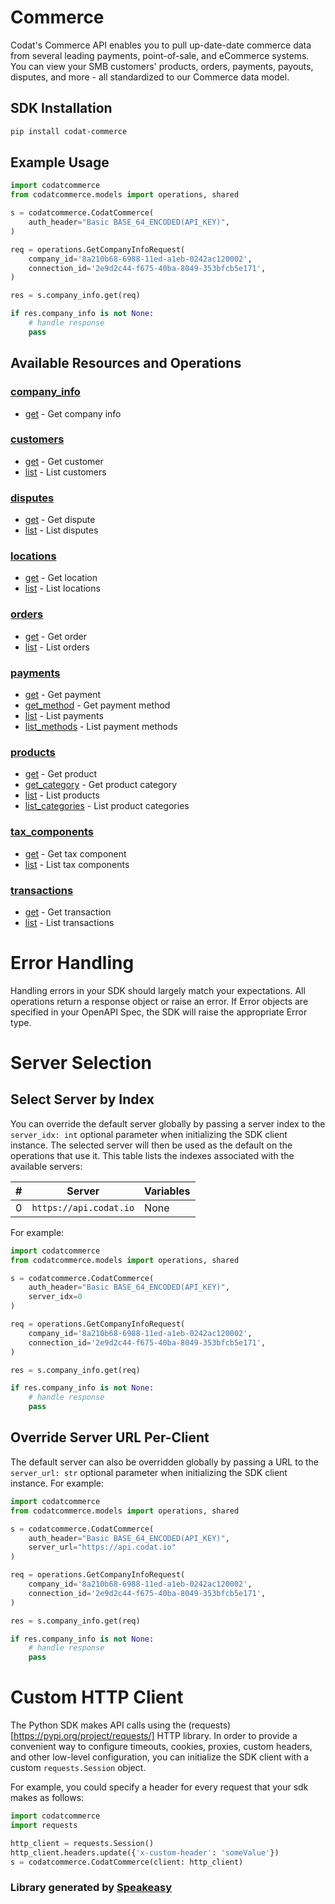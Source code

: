 # Commerce

<!-- Start Codat Library Description -->
﻿Codat's Commerce API enables you to pull up-date-date commerce data from several leading payments, point-of-sale, and eCommerce systems.
You can view your SMB customers' products, orders, payments, payouts, disputes, and more - all standardized to our Commerce data model.

<!-- End Codat Library Description -->

<!-- Start SDK Installation -->
## SDK Installation

```bash
pip install codat-commerce
```
<!-- End SDK Installation -->

## Example Usage
<!-- Start SDK Example Usage -->
```python
import codatcommerce
from codatcommerce.models import operations, shared

s = codatcommerce.CodatCommerce(
    auth_header="Basic BASE_64_ENCODED(API_KEY)",
)

req = operations.GetCompanyInfoRequest(
    company_id='8a210b68-6988-11ed-a1eb-0242ac120002',
    connection_id='2e9d2c44-f675-40ba-8049-353bfcb5e171',
)

res = s.company_info.get(req)

if res.company_info is not None:
    # handle response
    pass
```
<!-- End SDK Example Usage -->

<!-- Start SDK Available Operations -->
## Available Resources and Operations


### [company_info](docs/sdks/companyinfo/README.md)

* [get](docs/sdks/companyinfo/README.md#get) - Get company info

### [customers](docs/sdks/customers/README.md)

* [get](docs/sdks/customers/README.md#get) - Get customer
* [list](docs/sdks/customers/README.md#list) - List customers

### [disputes](docs/sdks/disputes/README.md)

* [get](docs/sdks/disputes/README.md#get) - Get dispute
* [list](docs/sdks/disputes/README.md#list) - List disputes

### [locations](docs/sdks/locations/README.md)

* [get](docs/sdks/locations/README.md#get) - Get location
* [list](docs/sdks/locations/README.md#list) - List locations

### [orders](docs/sdks/orders/README.md)

* [get](docs/sdks/orders/README.md#get) - Get order
* [list](docs/sdks/orders/README.md#list) - List orders

### [payments](docs/sdks/payments/README.md)

* [get](docs/sdks/payments/README.md#get) - Get payment
* [get_method](docs/sdks/payments/README.md#get_method) - Get payment method
* [list](docs/sdks/payments/README.md#list) - List payments
* [list_methods](docs/sdks/payments/README.md#list_methods) - List payment methods

### [products](docs/sdks/products/README.md)

* [get](docs/sdks/products/README.md#get) - Get product
* [get_category](docs/sdks/products/README.md#get_category) - Get product category
* [list](docs/sdks/products/README.md#list) - List products
* [list_categories](docs/sdks/products/README.md#list_categories) - List product categories

### [tax_components](docs/sdks/taxcomponents/README.md)

* [get](docs/sdks/taxcomponents/README.md#get) - Get tax component
* [list](docs/sdks/taxcomponents/README.md#list) - List tax components

### [transactions](docs/sdks/transactions/README.md)

* [get](docs/sdks/transactions/README.md#get) - Get transaction
* [list](docs/sdks/transactions/README.md#list) - List transactions
<!-- End SDK Available Operations -->



<!-- Start Dev Containers -->

<!-- End Dev Containers -->



<!-- Start Error Handling -->
# Error Handling

Handling errors in your SDK should largely match your expectations.  All operations return a response object or raise an error.  If Error objects are specified in your OpenAPI Spec, the SDK will raise the appropriate Error type.


<!-- End Error Handling -->



<!-- Start Server Selection -->
# Server Selection

## Select Server by Index

You can override the default server globally by passing a server index to the `server_idx: int` optional parameter when initializing the SDK client instance. The selected server will then be used as the default on the operations that use it. This table lists the indexes associated with the available servers:

| # | Server | Variables |
| - | ------ | --------- |
| 0 | `https://api.codat.io` | None |

For example:


```python
import codatcommerce
from codatcommerce.models import operations, shared

s = codatcommerce.CodatCommerce(
    auth_header="Basic BASE_64_ENCODED(API_KEY)",
    server_idx=0
)

req = operations.GetCompanyInfoRequest(
    company_id='8a210b68-6988-11ed-a1eb-0242ac120002',
    connection_id='2e9d2c44-f675-40ba-8049-353bfcb5e171',
)

res = s.company_info.get(req)

if res.company_info is not None:
    # handle response
    pass
```


## Override Server URL Per-Client

The default server can also be overridden globally by passing a URL to the `server_url: str` optional parameter when initializing the SDK client instance. For example:


```python
import codatcommerce
from codatcommerce.models import operations, shared

s = codatcommerce.CodatCommerce(
    auth_header="Basic BASE_64_ENCODED(API_KEY)",
    server_url="https://api.codat.io"
)

req = operations.GetCompanyInfoRequest(
    company_id='8a210b68-6988-11ed-a1eb-0242ac120002',
    connection_id='2e9d2c44-f675-40ba-8049-353bfcb5e171',
)

res = s.company_info.get(req)

if res.company_info is not None:
    # handle response
    pass
```
<!-- End Server Selection -->



<!-- Start Custom HTTP Client -->
# Custom HTTP Client

The Python SDK makes API calls using the (requests)[https://pypi.org/project/requests/] HTTP library.  In order to provide a convenient way to configure timeouts, cookies, proxies, custom headers, and other low-level configuration, you can initialize the SDK client with a custom `requests.Session` object.


For example, you could specify a header for every request that your sdk makes as follows:

```python
import codatcommerce
import requests

http_client = requests.Session()
http_client.headers.update({'x-custom-header': 'someValue'})
s = codatcommerce.CodatCommerce(client: http_client)
```


<!-- End Custom HTTP Client -->

<!-- Placeholder for Future Speakeasy SDK Sections -->


### Library generated by [Speakeasy](https://docs.speakeasyapi.dev/docs/using-speakeasy/client-sdks)